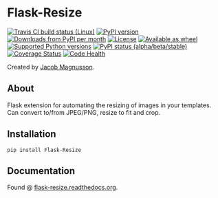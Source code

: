 # Flask-Resize

[![Travis CI build status (Linux)](https://travis-ci.org/jmagnusson/Flask-Resize.svg?branch=master)](https://travis-ci.org/jmagnusson/Flask-Resize)
[![PyPI version](https://img.shields.io/pypi/v/Flask-Resize.svg)](https://pypi.python.org/pypi/Flask-Resize/)
[![Downloads from PyPI per month](https://img.shields.io/pypi/dm/Flask-Resize.svg)](https://pypi.python.org/pypi/Flask-Resize/)
[![License](https://img.shields.io/pypi/l/Flask-Resize.svg)](https://pypi.python.org/pypi/Flask-Resize/)
[![Available as wheel](https://img.shields.io/pypi/wheel/Flask-Resize.svg)](https://pypi.python.org/pypi/Flask-Resize/)
[![Supported Python versions](https://img.shields.io/pypi/pyversions/Flask-Resize.svg)](https://pypi.python.org/pypi/Flask-Resize/)
[![PyPI status (alpha/beta/stable)](https://img.shields.io/pypi/status/Flask-Resize.svg)](https://pypi.python.org/pypi/Flask-Resize/)
[![Coverage Status](https://coveralls.io/repos/jmagnusson/Flask-Resize/badge.svg?branch=master)](https://coveralls.io/r/jmagnusson/Flask-Resize?branch=master)
[![Code Health](https://landscape.io/github/jmagnusson/Flask-Resize/master/landscape.svg?style=flat)](https://landscape.io/github/jmagnusson/Flask-Resize/master)

Created by [Jacob Magnusson](https://twitter.com/jacobsvante_).


## About

Flask extension for automating the resizing of images in your templates. Can convert to/from JPEG/PNG, resize to fit and crop.

## Installation

    pip install Flask-Resize

## Documentation

Found @ [flask-resize.readthedocs.org](https://flask-resize.readthedocs.org/).
